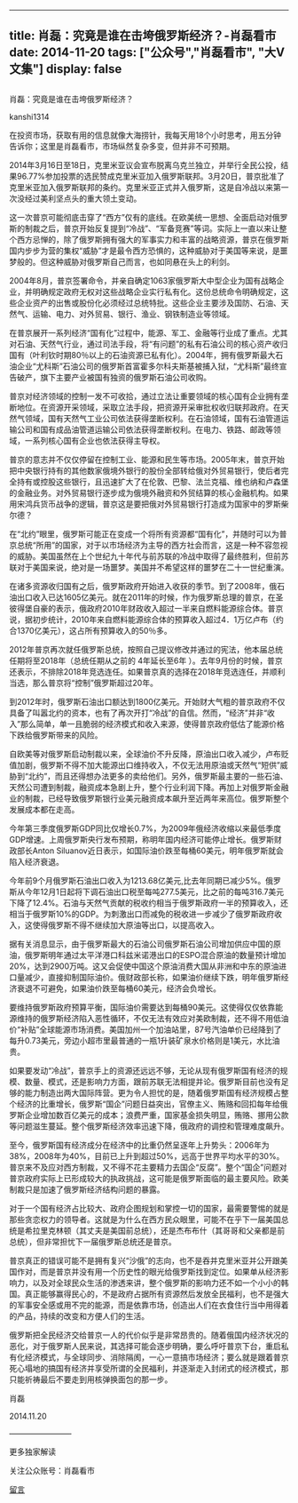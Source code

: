 
---
title:  肖磊：究竟是谁在击垮俄罗斯经济？-肖磊看市
date: 2014-11-20
tags: ["公众号","肖磊看市", "大V文集"]
display: false
---


## 



肖磊：究竟是谁在击垮俄罗斯经济？




kanshi1314




在投资市场，获取有用的信息就像大海捞针，我每天用18个小时思考，用五分钟告诉你；这里是肖磊看市，市场纵然复杂多变，但并非不可预期。


2014年3月16日至18日，克里米亚议会宣布脱离乌克兰独立，并举行全民公投，结果96.77%参加投票的选民赞成克里米亚加入俄罗斯联邦。3月20日，普京批准了克里米亚加入俄罗斯联邦的条约。克里米亚正式并入俄罗斯，这是自冷战以来第一次没经过美利坚点头的重大领土变动。

这一次普京可能彻底击穿了“西方”仅有的底线。在欧美统一思想、全面启动对俄罗斯的制裁之后，普京开始反复提到“冷战”、“军备竞赛”等词。实际上一直以来让整个西方忌惮的，除了俄罗斯拥有强大的军事实力和丰富的战略资源，普京在俄罗斯国内步步为营的集权“威胁”才是最令西方恐惧的，这种威胁对于美国等来说，是噩梦般的。但这种威胁对俄罗斯自己而言，也如同悬在头上的利剑。

2004年8月，普京签署命令，并亲自确定1063家俄罗斯大中型企业为国有战略企业，并明确规定政府无权对这些战略企业实行私有化。这份总统命令明确规定，这些企业资产的出售或股份化必须经过总统特批。这些企业主要涉及国防、石油、天然气、运输、电力、对外贸易、银行、渔业、钢铁制造业等领域。

在普京展开一系列经济“国有化”过程中，能源、军工、金融等行业成了重点。尤其对石油、天然气行业，通过司法手段，将“有问题”的私有石油公司的核心资产收归国有（叶利钦时期80％以上的石油资源已私有化）。2004年，拥有俄罗斯最大石油企业“尤科斯”石油公司的俄罗斯首富霍多尔科夫斯基被捕入狱，“尤科斯”最终宣告破产，旗下主要产业被国有独资的俄罗斯石油公司收购。

普京对经济领域的控制一发不可收拾，通过立法让重要领域的核心国有企业拥有垄断地位。在资源开采领域，采取立法手段，把资源开采审批权收归联邦政府。在天然气领域，国有天然气工业公司依法获得垄断权利。在石油领域，国有石油管道运输公司和国有成品油管道运输公司依法获得垄断权利。在电力、铁路、邮政等领域，一系列核心国有企业也依法获得主导权。

普京的意志并不仅仅停留在控制工业、能源和民生等市场。2005年末，普京开始把中央银行持有的其他数家俄境外银行的股份全部转给俄对外贸易银行，使后者完全持有或控股这些银行，且迅速扩大了在伦敦、巴黎、法兰克福、维也纳和卢森堡的金融业务。对外贸易银行逐步成为俄境外融资和外贸结算的核心金融机构。如果用宋鸿兵货币战争的逻辑，普京这是要把俄对外贸易银行打造成为国家中的罗斯柴尔德？

在“北约”眼里，俄罗斯可能正在变成一个将所有资源都“国有化”，并随时可以为普京总统“所用”的国家，对于以市场经济为主导的西方社会而言，这是一种不容忽视的威胁。美国虽然在上个世纪九十年代与前苏联的冷战中取得了最终胜利，但前苏联对于美国来说，绝对是一场噩梦。美国并不希望这样的噩梦在二十一世纪重演。

在诸多资源收归国有之后，俄罗斯政府开始进入收获的季节。到了2008年，俄石油出口收入已达1605亿美元。就在2011年的时候，作为俄罗斯总理的普京，在圣彼得堡自豪的表示，俄政府2010年财政收入超过一半来自燃料能源综合体。普京说，据初步统计，2010年来自燃料能源综合体的预算收入超过4．1万亿卢布（约合1370亿美元），这占所有预算收入的50％多。

2012年普京再次就任俄罗斯总统，按照自己提议修改并通过的宪法，他本届总统任期将至2018年（总统任期从之前的 4年延长至6年 ）。去年9月份的时候，普京还表示，不排除2018年竞选连任。如果普京真的选择在2018年竞选连任，并顺利当选，那么普京将“控制”俄罗斯超过20年。

到2012年时，俄罗斯石油出口额达到1800亿美元。开始财大气粗的普京政府不仅具备了叫嚣北约的资本，也有了再次开打“冷战”的自信。然而，“经济”并非“收入”那么简单，单一且脆弱的经济模式和收入来源，使得普京政府低估了能源价格下跌给俄罗斯带来的风险。

自欧美等对俄罗斯启动制裁以来，全球油价不升反降，原油出口收入减少，卢布贬值加剧，俄罗斯不得不加大能源出口维持收入，不仅无法用原油或天然气“短供”威胁到“北约”，而且还得想办法更多的卖给他们。另外，俄罗斯最主要的一些石油、天然公司遭到制裁，融资成本急剧上升，整个行业利润下降。再加上对俄罗斯金融业的制裁，已经导致俄罗斯银行业美元融资成本飙升至近两年来高位。俄罗斯整个发展成本都在走高。

今年第三季度俄罗斯GDP同比仅增长0.7%，为2009年俄经济收缩以来最低季度GDP增速。上周俄罗斯央行发布预期，称明年国内经济可能停止增长。俄罗斯财政部长Anton Siluanov近日表示，如国际油价跌至每桶60美元，明年俄罗斯就会陷入经济衰退。

今年前9个月俄罗斯石油出口收入为1213.68亿美元,比去年同期已减少5%。俄罗斯从今年12月1日起将下调石油出口税至每吨277.5美元，比之前的每吨316.7美元下降了12.4%。石油与天然气贡献的税收约相当于俄罗斯政府一半的预算收入，还相当于俄罗斯10%的GDP。为刺激出口而减免的税收进一步减少了俄罗斯政府收入，这使得俄罗斯不得不继续加大原油等出口，以提高收入。

据有关消息显示，由于俄罗斯最大的石油公司俄罗斯石油公司增加供应中国的原油，俄罗斯明年通过太平洋港口科兹米诺港出口的ESPO混合原油的数量预计增加20%，达到2900万吨。这又会促使中国这个原油消费大国从非洲和中东的原油进口量减少，直接抑制国际油价。俄财政部长称，如果油价继续下跌，明年俄罗斯经济衰退不可避免，如果油价跌至每桶60美元，经济会负增长。

要维持俄罗斯政府预算平衡，国际油价需要达到每桶90美元。这使得仅仅依靠能源维持的俄罗斯经济陷入恶性循环，不仅无法有效应对美欧制裁，还不得不用低油价“补贴”全球能源市场消费。美国加州一个加油站里，87号汽油单价已经降到了每升0.73美元，旁边小超市里最普通的一瓶1升装矿泉水价格则是1美元，水比油贵。

如果要发动“冷战”，普京手上的资源还远远不够，无论从现有俄罗斯国有经济的规模、数量、模式，还是影响力方面，跟前苏联无法相提并论。俄罗斯目前也没有足够的能力制造出两大国际阵营。更为令人担忧的是，随着俄罗斯国有经济规模占整个经济的比重增长，俄罗斯“国企”问题日益突出，官僚主义、贿赂和回扣每年给俄罗斯企业增加数百亿美元的成本；浪费严重，国家基金损失明显，贿赂、挪用公款等问题滋生蔓延。整个俄罗斯经济效率迅速下降，俄政府的调控和管理难度飙升。

至今，俄罗斯国有经济成分在经济中的比重仍然呈逐年上升势头：2006年为38%，2008年为40%，目前已上升到超过50%，远高于世界平均水平的30%。普京来不及应对西方制裁，又不得不花主要精力去国企“反腐”。整个“国企”问题对普京政府实际上已形成较大的执政挑战，这可能是俄罗斯面临的最主要风险。欧美制裁只是加速了俄罗斯经济结构问题的暴露。

对于一个国有经济占比较大、政府企图规划和掌控一切的国家，最需要警惕的就是那些贪恋权力的领导者。这就是为什么在西方民众眼里，可能不在乎下一届美国总统是希拉里克林顿（其丈夫是美国前总统），还是杰布布什（其哥哥和父亲都是前总统），但非常担忧下一届俄罗斯总统还是普京。

普京真正的错误可能不是拥有复兴“沙俄”的志向，也不是吞并克里米亚并公开跟美国作对，而是普京并没有用一个历史性的眼光给俄罗斯找到定位。如果单从经济影响力，以及对全球民众生活的渗透来讲，整个俄罗斯的影响力还不如一个小小的韩国。真正能够赢得民心的，不是政府占据所有资源然后发放全民福利，也不是强大的军事安全感或用不完的能源，而是依靠市场，创造出人们在衣食住行当中用得着的产品，持续的改变和方便人们的生活。

俄罗斯把全民经济交给普京一人的代价似乎是非常昂贵的。随着俄国内经济状况的恶化，对于俄罗斯人民来说，其选择可能会逐步明确，要么呼吁普京下台，重启私有化经济模式，与全球同步、消除隔阂，一心一意搞市场经济；要么就是跟着普京死心塌地的搞国有经济并享受所谓的全民福利，并逐渐走入封闭式的经济模式，那只能祈祷最后不要走到用核弹换面包的那一步。

肖磊

2014.11.20

 

————————



更多独家解读

关注公众账号：肖磊看市









[留言](javascript:;)


